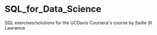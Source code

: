 # SQL_for_Data_Science
SQL exercises/solutions for the UCDavis Coursera's course by Sadie St Lawrence
